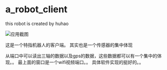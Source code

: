 # a_robot_client
this robot is created by huhao 

![应用截图](http://legendary.qiniudn.com/无标题.jpg)

这是一个特指机器人的客户端。
其实也是一个传感器的集中体现

从端口中可以读出三轴的数据以及gps的数据，这些数据都可以有一个集中的体现。。
最上面的窗口是一个wifi视频端口。。
具体软件实现的挺好的。。
